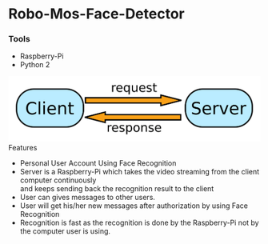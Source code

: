 # Robo-Mos-Face-Detector
<h3>Tools</h3>
<ul>
<li>Raspberry-Pi</li>
<li>Python 2</li>

</ul>
  <img src="https://github.com/Oishee30/Robo-Mos-Face-Detector/blob/master/clientServer.png" alt="">
			  <h3">Features</h3>
                             <ul> 
<li>Personal User Account Using Face Recognition</li>
<li>Server is a Raspberry-Pi which takes the video streaming from the client computer continuously<br>
and keeps sending back the recognition result to the client</li>
<li>User can gives messages to other users.</li>
<li>User will get his/her new messages after authorization by using Face Recognition</li>
<li>Recognition is fast as the recognition is done by the Raspberry-Pi not by the computer user is using.</li>

</ul>
